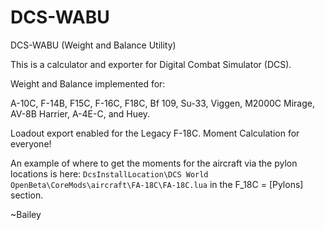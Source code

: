 # DCS-WABU
DCS-WABU (Weight and Balance Utility)

This is a calculator and exporter for Digital Combat Simulator (DCS).

Weight and Balance implemented for: 

A-10C, F-14B, F15C, F-16C, F18C, Bf 109, Su-33, Viggen, M2000C Mirage, AV-8B Harrier, A-4E-C, and Huey.

Loadout export enabled for the Legacy F-18C. Moment Calculation for everyone!

An example of where to get the moments for the aircraft via the pylon locations is here:
`DcsInstallLocation\DCS World OpenBeta\CoreMods\aircraft\FA-18C\FA-18C.lua` in the F_18C = [Pylons] section.

~Bailey
